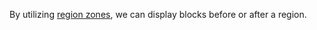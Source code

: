 By utilizing [region zones](../Regions/Region_Zones), we can display blocks before or after a region.